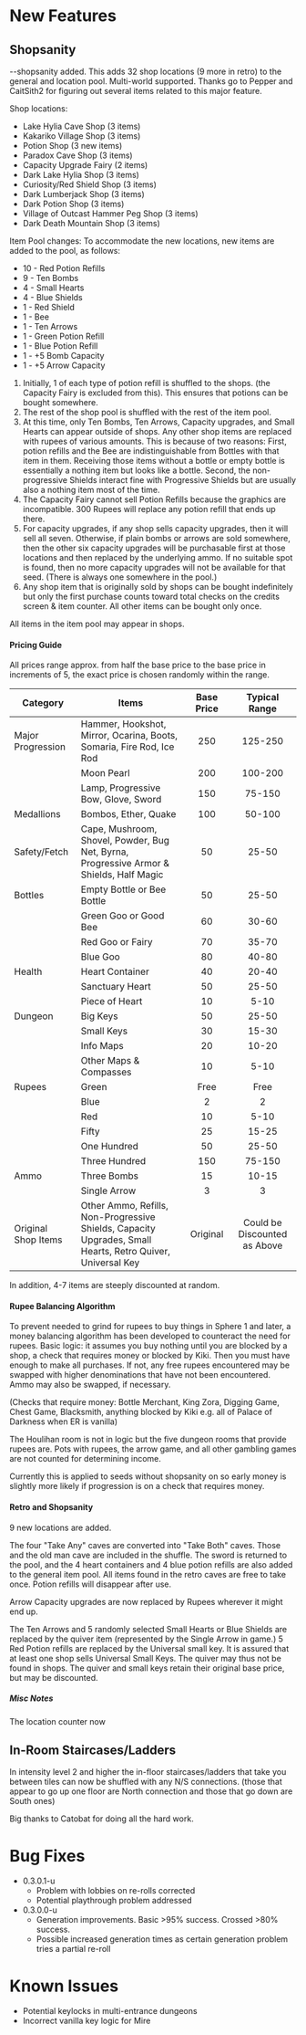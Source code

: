 # New Features

## Shopsanity

--shopsanity added. This adds 32 shop locations (9 more in retro) to the general and location pool.
Multi-world supported. Thanks go to Pepper and CaitSith2 for figuring out several items related to this major feature.

Shop locations:
* Lake Hylia Cave Shop (3 items)
* Kakariko Village Shop (3 items)
* Potion Shop (3 new items)
* Paradox Cave Shop (3 items)
* Capacity Upgrade Fairy (2 items)
* Dark Lake Hylia Shop (3 items)
* Curiosity/Red Shield Shop (3 items)
* Dark Lumberjack Shop (3 items)
* Dark Potion Shop (3 items)
* Village of Outcast Hammer Peg Shop (3 items)
* Dark Death Mountain Shop (3 items)

Item Pool changes: To accommodate the new locations, new items are added to the pool, as follows:

* 10 - Red Potion Refills
* 9 - Ten Bombs
* 4 - Small Hearts
* 4 - Blue Shields
* 1 - Red Shield
* 1 - Bee
* 1 - Ten Arrows
* 1 - Green Potion Refill
* 1 - Blue Potion Refill
* 1 - +5 Bomb Capacity
* 1 - +5 Arrow Capacity

1. Initially, 1 of each type of potion refill is shuffled to the shops. (the Capacity Fairy is excluded from this). 
This ensures that potions can be bought somewhere.
2. The rest of the shop pool is shuffled with the rest of the item pool. 
3. At this time, only Ten Bombs, Ten Arrows, Capacity upgrades, and Small Hearts can appear outside of shops. Any other
shop items are replaced with rupees of various amounts. This is because of two reasons: First, potion refills and the
Bee are indistinguishable from Bottles with that item in them. Receiving those items without a bottle or empty bottle is
essentially a nothing item but looks like a bottle. Second, the non-progressive Shields interact fine with Progressive
Shields but are usually also a nothing item most of the time.
4. The Capacity Fairy cannot sell Potion Refills because the graphics are incompatible. 300 Rupees will replace any
potion refill that ends up there.
5. For capacity upgrades, if any shop sells capacity upgrades, then it will sell all seven. Otherwise, if plain bombs or
arrows are sold somewhere, then the other six capacity upgrades will be purchasable first at those locations and then
replaced by the underlying ammo. If no suitable spot is found, then no more capacity upgrades will not be available for
that seed. (There is always one somewhere in the pool.)
6. Any shop item that is originally sold by shops can be bought indefinitely but only the first purchase counts toward
total checks on the credits screen & item counter. All other items can be bought only once.

All items in the item pool may appear in shops.

#### Pricing Guide

All prices range approx. from half the base price to the base price in increments of 5, the exact price is chosen
randomly within the range.

| Category          | Items   | Base Price | Typical Range |
| ----------------- | ------- |:----------:|:-------------:|
| Major Progression | Hammer, Hookshot, Mirror, Ocarina, Boots, Somaria, Fire Rod, Ice Rod | 250 | 125-250
|                   | Moon Pearl | 200 | 100-200
|                   | Lamp, Progressive Bow, Glove, Sword | 150 | 75-150
| Medallions        | Bombos, Ether, Quake | 100 | 50-100
| Safety/Fetch      | Cape, Mushroom, Shovel, Powder, Bug Net, Byrna, Progressive Armor & Shields, Half Magic | 50 | 25-50
| Bottles			| Empty Bottle or Bee Bottle | 50 | 25-50
|       			| Green Goo or Good Bee | 60 | 30-60
|       			| Red Goo or Fairy | 70 | 35-70
|        			| Blue Goo | 80 | 40-80
| Health            | Heart Container | 40 | 20-40
|                   | Sanctuary Heart | 50 | 25-50 
|                   | Piece of Heart | 10 | 5-10
| Dungeon           | Big Keys | 50 | 25-50
|                   | Small Keys | 30 | 15-30
|                   | Info Maps | 20 | 10-20
|                   | Other Maps & Compasses | 10 | 5-10
| Rupees			| Green | Free | Free
|       			| Blue  | 2 | 2
|       			| Red  | 10 | 5-10
|       			| Fifty  | 25 | 15-25
|       			| One Hundred  | 50 | 25-50
|       			| Three Hundred  | 150 | 75-150
| Ammo	            | Three Bombs | 15 | 10-15
|       			| Single Arrow | 3 | 3
| Original Shop Items | Other Ammo, Refills, Non-Progressive Shields, Capacity Upgrades, Small Hearts, Retro Quiver, Universal Key | Original | Could be Discounted as Above  				

In addition, 4-7 items are steeply discounted at random.

#### Rupee Balancing Algorithm

To prevent needed to grind for rupees to buy things in Sphere 1 and later, a money balancing algorithm has been
developed to counteract the need for rupees. Basic logic: it assumes you buy nothing until you are blocked by a shop,
a check that requires money or blocked by Kiki. Then you must have enough to make all purchases. If not, any free rupees
encountered may be swapped with higher denominations that have not been encountered. Ammo may also be swapped,
if necessary.

(Checks that require money: Bottle Merchant, King Zora, Digging Game, Chest Game, Blacksmith, anything blocked by Kiki
e.g. all of Palace of Darkness when ER is vanilla)

The Houlihan room is not in logic but the five dungeon rooms that provide rupees are. Pots with rupees, the arrow game,
and all other gambling games are not counted for determining income.

Currently this is applied to seeds without shopsanity on so early money is slightly more likely if progression is on
a check that requires money. 

#### Retro and Shopsanity

9 new locations are added.

The four "Take Any" caves are converted into "Take Both" caves. Those and the old man cave are included in the shuffle.
The sword is returned to the pool, and the 4 heart containers and 4 blue potion refills are also added to the general
item pool. All items found in the retro caves are free to take once. Potion refills will disappear after use.

Arrow Capacity upgrades are now replaced by Rupees wherever it might end up.
 
The Ten Arrows and 5 randomly selected Small Hearts or Blue Shields are replaced by the quiver item 
(represented by the Single Arrow in game.) 5 Red Potion refills are replaced by the Universal small key. It is assured
that at least one shop sells Universal Small Keys. The quiver may thus not be found in shops. The quiver and small keys
retain their original base price, but may be discounted.

##### Misc Notes

The location counter now


## In-Room Staircases/Ladders

In intensity level 2 and higher the in-floor staircases/ladders that take you between tiles can now be shuffled with
any N/S connections. (those that appear to go up one floor are North connection and those that go down are South ones)

Big thanks to Catobat for doing all the hard work.

# Bug Fixes

* 0.3.0.1-u
	* Problem with lobbies on re-rolls corrected
	* Potential playthrough problem addressed
* 0.3.0.0-u
	* Generation improvements. Basic >95% success. Crossed >80% success. 
	* Possible increased generation times as certain generation problem tries a partial re-roll 

# Known Issues

* Potential keylocks in multi-entrance dungeons
* Incorrect vanilla key logic for Mire